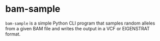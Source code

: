 # bam-sample
`bam-sample` is a simple Python CLI program that samples random alleles from
a given BAM file and writes the output in a VCF or EIGENSTRAT format.